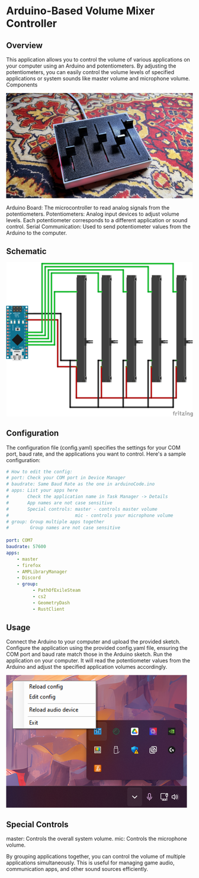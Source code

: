 # Arduino-Based Volume Mixer Controller

## Overview

This application allows you to control the volume of various applications on your computer using an Arduino and potentiometers. By adjusting the potentiometers, you can easily control the volume levels of specified applications or system sounds like master volume and microphone volume.
Components

![Mixer Photo](Media/Mixer.jpg)

Arduino Board: The microcontroller to read analog signals from the potentiometers.
Potentiometers: Analog input devices to adjust volume levels. Each potentiometer corresponds to a different application or sound control.
Serial Communication: Used to send potentiometer values from the Arduino to the computer.

## Schematic

![Schematic img](Media/Schematic.png)

## Configuration

The configuration file (config.yaml) specifies the settings for your COM port, baud rate, and the applications you want to control. Here's a sample configuration:

```yaml
# How to edit the config:
# port: Check your COM port in Device Manager
# baudrate: Same Baud Rate as the one in arduinoCode.ino
# apps: List your apps here
#       Check the application name in Task Manager -> Details
#       App names are not case sensitive
#       Special controls: master - controls master volume
#                         mic - controls your microphone volume
# group: Group multiple apps together
#        Group names are not case sensitive

port: COM7
baudrate: 57600
apps:
    - master
    - firefox
    - AMPLibraryManager
    - Discord
    - group:
          - PathOfExileSteam
          - cs2
          - GeometryDash
          - RustClient
```

## Usage

Connect the Arduino to your computer and upload the provided sketch.
Configure the application using the provided config.yaml file, ensuring the COM port and baud rate match those in the Arduino sketch.
Run the application on your computer. It will read the potentiometer values from the Arduino and adjust the specified application volumes accordingly.

![Options img](Media/Options.png)

## Special Controls

master: Controls the overall system volume.
mic: Controls the microphone volume.

By grouping applications together, you can control the volume of multiple applications simultaneously. This is useful for managing game audio, communication apps, and other sound sources efficiently.
